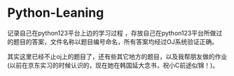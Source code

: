 # Python-Leaning
记录自己在python123平台上边的学习过程 ，存放自己在python123平台所做过的题目的答案，文件名称以题目编号命名，所有答案均经过OJ系统验证正确。

其实这里已经不止oj上的题目了，还有些其它地方的题目，以及我帮朋友做的作业(以前在京东实习的时候认识的，现在她在韩国延大念书，祝小C前途似锦！)。